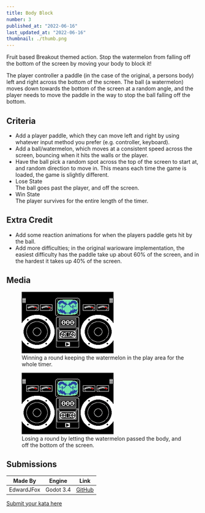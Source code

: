 ```yaml
---
title: Body Block
number: 3
published_at: "2022-06-16"
last_updated_at: "2022-06-16"
thumbnail: ./thumb.png
---
```


Fruit based Breakout themed action. Stop the watermelon from falling off the bottom of the screen by moving your body to block it!

The player controller a paddle (in the case of the original, a persons body) left and right across the bottom of the screen. The ball (a watermelon) moves down towards the bottom of the screen at a random angle, and the player needs to move the paddle in the way to stop the ball falling off the bottom.

## Criteria

- Add a player paddle, which they can move left and right by using whatever input method you prefer (e.g. controller, keyboard).
- Add a ball/watermelon, which moves at a consistent speed across the screen, bouncing when it hits the walls or the player.
- Have the ball pick a random spot across the top of the screen to start at, and random direction to move in. This means each time the game is loaded, the game is slightly different.
- <div class="loseState">Lose State</div> The ball goes past the player, and off the screen.
- <div class="winState">Win State</div> The player survives for the entire length of the timer.

## Extra Credit

- Add some reaction animations for when the players paddle gets hit by the ball.
- Add more difficulties; in the original warioware implementation, the easiest difficulty has the paddle take up about 60% of the screen, and in the hardest it takes up 40% of the screen.

## Media

<figure>
  <img src="./body_block_success.gif" alt="example of body block where the player wins"/>
  <figcaption>Winning a round keeping the watermelon in the play area for the whole timer.</figcaption>
</figure>

<figure>
  <img src="./body_block_failure.gif" alt="example of body block where the player loses"/>
  <figcaption>Losing a round by letting the watermelon passed the body, and off the bottom of the screen.</figcaption>
</figure>

## Submissions

| Made By | Engine | Link |
| --- | --- | --- |
|EdwardJFox|Godot 3.4|[GitHub](https://github.com/EdwardJFox/microgame-kata-godot/tree/main/minigames/body_block)|

[Submit your kata here](/submit)